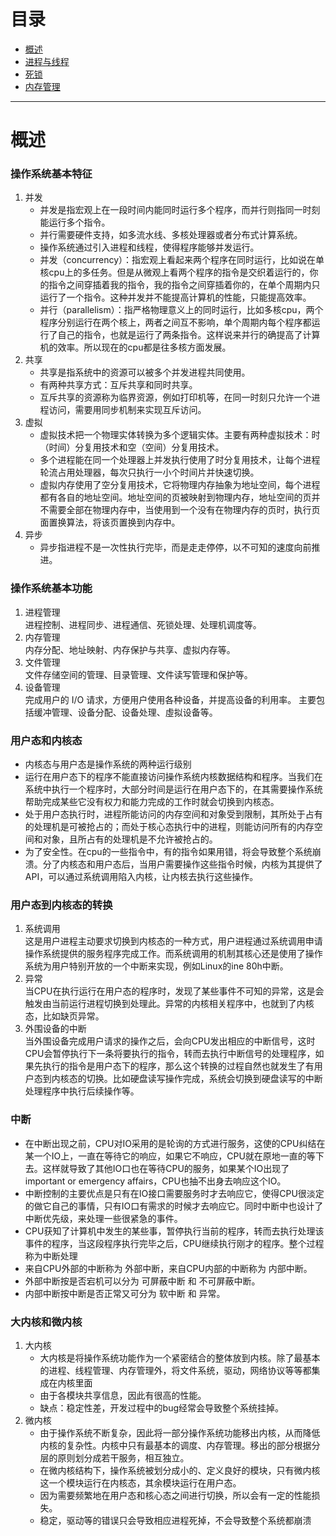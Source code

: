 # 目录
   * [概述](#概述)
   * [进程与线程](#进程与线程)
   * [死锁](#死锁)
   * [内存管理](#内存管理)

----------------------------------------------------
# 概述

### 操作系统基本特征
1. 并发
   * 并发是指宏观上在一段时间内能同时运行多个程序，而并行则指同一时刻能运行多个指令。
   * 并行需要硬件支持，如多流水线、多核处理器或者分布式计算系统。
   * 操作系统通过引入进程和线程，使得程序能够并发运行。
   * 并发（concurrency）：指宏观上看起来两个程序在同时运行，比如说在单核cpu上的多任务。但是从微观上看两个程序的指令是交织着运行的，你的指令之间穿插着我的指令，我的指令之间穿插着你的，在单个周期内只运行了一个指令。这种并发并不能提高计算机的性能，只能提高效率。 
   * 并行（parallelism）：指严格物理意义上的同时运行，比如多核cpu，两个程序分别运行在两个核上，两者之间互不影响，单个周期内每个程序都运行了自己的指令，也就是运行了两条指令。这样说来并行的确提高了计算机的效率。所以现在的cpu都是往多核方面发展。 
2. 共享
   * 共享是指系统中的资源可以被多个并发进程共同使用。
   * 有两种共享方式：互斥共享和同时共享。
   * 互斥共享的资源称为临界资源，例如打印机等，在同一时刻只允许一个进程访问，需要用同步机制来实现互斥访问。
3. 虚拟
   * 虚拟技术把一个物理实体转换为多个逻辑实体。主要有两种虚拟技术：时（时间）分复用技术和空（空间）分复用技术。
   * 多个进程能在同一个处理器上并发执行使用了时分复用技术，让每个进程轮流占用处理器，每次只执行一小个时间片并快速切换。
   * 虚拟内存使用了空分复用技术，它将物理内存抽象为地址空间，每个进程都有各自的地址空间。地址空间的页被映射到物理内存，地址空间的页并不需要全部在物理内存中，当使用到一个没有在物理内存的页时，执行页面置换算法，将该页置换到内存中。
4. 异步
   * 异步指进程不是一次性执行完毕，而是走走停停，以不可知的速度向前推进。

### 操作系统基本功能
1. 进程管理  
进程控制、进程同步、进程通信、死锁处理、处理机调度等。
2. 内存管理  
内存分配、地址映射、内存保护与共享、虚拟内存等。
3. 文件管理  
文件存储空间的管理、目录管理、文件读写管理和保护等。
4. 设备管理  
完成用户的 I/O 请求，方便用户使用各种设备，并提高设备的利用率。
主要包括缓冲管理、设备分配、设备处理、虛拟设备等。

### 用户态和内核态
* 内核态与用户态是操作系统的两种运行级别
* 运行在用户态下的程序不能直接访问操作系统内核数据结构和程序。当我们在系统中执行一个程序时，大部分时间是运行在用户态下的，在其需要操作系统帮助完成某些它没有权力和能力完成的工作时就会切换到内核态。
* 处于用户态执行时，进程所能访问的内存空间和对象受到限制，其所处于占有的处理机是可被抢占的；而处于核心态执行中的进程，则能访问所有的内存空间和对象，且所占有的处理机是不允许被抢占的。
* 为了安全性。在cpu的一些指令中，有的指令如果用错，将会导致整个系统崩溃。分了内核态和用户态后，当用户需要操作这些指令时候，内核为其提供了API，可以通过系统调用陷入内核，让内核去执行这些操作。

### 用户态到内核态的转换

1. 系统调用   
这是用户进程主动要求切换到内核态的一种方式，用户进程通过系统调用申请操作系统提供的服务程序完成工作。而系统调用的机制其核心还是使用了操作系统为用户特别开放的一个中断来实现，例如Linux的ine 80h中断。 
2. 异常   
当CPU在执行运行在用户态的程序时，发现了某些事件不可知的异常，这是会触发由当前运行进程切换到处理此。异常的内核相关程序中，也就到了内核态，比如缺页异常。 
3. 外围设备的中断   
当外围设备完成用户请求的操作之后，会向CPU发出相应的中断信号，这时CPU会暂停执行下一条将要执行的指令，转而去执行中断信号的处理程序，如果先执行的指令是用户态下的程序，那么这个转换的过程自然也就发生了有用户态到内核态的切换。比如硬盘读写操作完成，系统会切换到硬盘读写的中断处理程序中执行后续操作等。 

### 中断
* 在中断出现之前，CPU对IO采用的是轮询的方式进行服务，这使的CPU纠结在某一个IO上，一直在等待它的响应，如果它不响应，CPU就在原地一直的等下去。这样就导致了其他IO口也在等待CPU的服务，如果某个IO出现了important or emergency affairs，CPU也抽不出身去响应这个IO。
* 中断控制的主要优点是只有在IO接口需要服务时才去响应它，使得CPU很淡定的做它自己的事情，只有IO口有需求的时候才去响应它。同时中断中也设计了中断优先级，来处理一些很紧急的事件。
* CPU获知了计算机中发生的某些事，暂停执行当前的程序，转而去执行处理该事件的程序，当这段程序执行完毕之后，CPU继续执行刚才的程序。整个过程称为中断处理
* 来自CPU外部的中断称为 外部中断，来自CPU内部的中断称为 内部中断。
* 外部中断按是否宕机可以分为 可屏蔽中断 和 不可屏蔽中断。
* 内部中断按中断是否正常又可分为 软中断 和 异常。

### 大内核和微内核
1. 大内核
   * 大内核是将操作系统功能作为一个紧密结合的整体放到内核。除了最基本的进程、线程管理、内存管理外，将文件系统，驱动，网络协议等等都集成在内核里面
   * 由于各模块共享信息，因此有很高的性能。
   * 缺点：稳定性差，开发过程中的bug经常会导致整个系统挂掉。
2. 微内核
   * 由于操作系统不断复杂，因此将一部分操作系统功能移出内核，从而降低内核的复杂性。内核中只有最基本的调度、内存管理。移出的部分根据分层的原则划分成若干服务，相互独立。
   * 在微内核结构下，操作系统被划分成小的、定义良好的模块，只有微内核这一个模块运行在内核态，其余模块运行在用户态。
   * 因为需要频繁地在用户态和核心态之间进行切换，所以会有一定的性能损失。
   * 稳定，驱动等的错误只会导致相应进程死掉，不会导致整个系统都崩溃 



